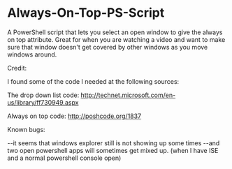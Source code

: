 Always-On-Top-PS-Script
=======================

A PowerShell script that lets you select an open window to give the always on top attribute.  Great for when you are watching a video and want to make sure that window doesn't get covered by other windows as you move windows around.

Credit:

I found some of the code I needed at the following sources:

The drop down list code:
http://technet.microsoft.com/en-us/library/ff730949.aspx

Always on top code:
http://poshcode.org/1837

Known bugs:

--it seems that windows explorer still is not showing up some times
--and two open powershell apps will sometimes get mixed up. (when I have ISE and a normal powershell console open)


